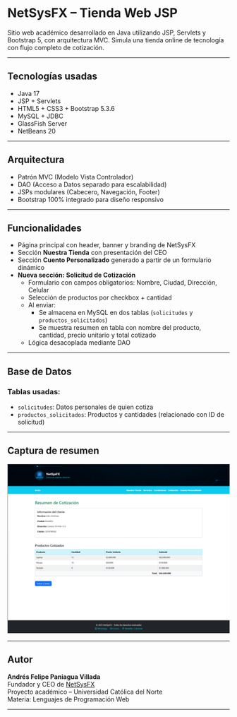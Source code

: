 # NetSysFX – Tienda Web JSP

Sitio web académico desarrollado en Java utilizando JSP, Servlets y Bootstrap 5, con arquitectura MVC. Simula una tienda online de tecnología con flujo completo de cotización.

---

## Tecnologías usadas

- Java 17
- JSP + Servlets
- HTML5 + CSS3 + Bootstrap 5.3.6
- MySQL + JDBC
- GlassFish Server
- NetBeans 20

---

## Arquitectura

- Patrón MVC (Modelo Vista Controlador)
- DAO (Acceso a Datos separado para escalabilidad)
- JSPs modulares (Cabecero, Navegación, Footer)
- Bootstrap 100% integrado para diseño responsivo

---

## Funcionalidades

- Página principal con header, banner y branding de NetSysFX
- Sección **Nuestra Tienda** con presentación del CEO
- Sección **Cuento Personalizado** generado a partir de un formulario dinámico
- **Nueva sección:** **Solicitud de Cotización**
  - Formulario con campos obligatorios: Nombre, Ciudad, Dirección, Celular
  - Selección de productos por checkbox + cantidad
  - Al enviar:
    - Se almacena en MySQL en dos tablas (`solicitudes` y `productos_solicitados`)
    - Se muestra resumen en tabla con nombre del producto, cantidad, precio unitario y total cotizado
  - Lógica desacoplada mediante DAO

---

## Base de Datos

### Tablas usadas:

- `solicitudes`: Datos personales de quien cotiza
- `productos_solicitados`: Productos y cantidades (relacionado con ID de solicitud)

---

## Captura de resumen

![Resumen Cotización](./src/main/webapp/img/resumenCotizacion_final.png)

---

## Autor

**Andrés Felipe Paniagua Villada**  
Fundador y CEO de [NetSysFX](https://netsysfx.com)  
Proyecto académico – Universidad Católica del Norte  
Materia: Lenguajes de Programación Web

---






